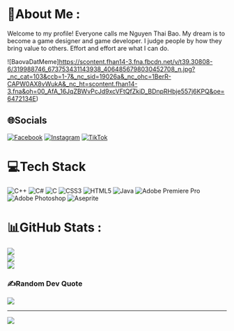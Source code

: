 # 💫About Me :
Welcome to my profile!
Everyone calls me Nguyen Thai Bao.
My dream is to become a game designer and game developer.
I judge people by how they bring value to others.
Effort and effort are what I can do.

![BaovaDatMeme]https://scontent.fhan14-3.fna.fbcdn.net/v/t39.30808-6/319988746_673753431143938_4064856798030452708_n.jpg?_nc_cat=103&ccb=1-7&_nc_sid=19026a&_nc_ohc=1BerR-CAPW0AX8vWukA&_nc_ht=scontent.fhan14-3.fna&oh=00_AfA_16JqZBWvPcJd9xcVFtQfZkiD_BDnpRHbje557j6KPQ&oe=6472134E)

## 🌐Socials
[![Facebook](https://img.shields.io/badge/Facebook-%231877F2.svg?logo=Facebook&logoColor=white)](https://facebook.com/https://www.facebook.com/nguyenthaibao3303/) [![Instagram](https://img.shields.io/badge/Instagram-%23E4405F.svg?logo=Instagram&logoColor=white)](https://instagram.com/https://www.instagram.com/orions_son303/) [![TikTok](https://img.shields.io/badge/TikTok-%23000000.svg?logo=TikTok&logoColor=white)](https://tiktok.com/@https://www.tiktok.com/@_victordave3ka) 

# 💻Tech Stack
![C++](https://img.shields.io/badge/c++-%2300599C.svg?style=flat&logo=c%2B%2B&logoColor=white) ![C#](https://img.shields.io/badge/c%23-%23239120.svg?style=flat&logo=c-sharp&logoColor=white) ![C](https://img.shields.io/badge/c-%2300599C.svg?style=flat&logo=c&logoColor=white) ![CSS3](https://img.shields.io/badge/css3-%231572B6.svg?style=flat&logo=css3&logoColor=white) ![HTML5](https://img.shields.io/badge/html5-%23E34F26.svg?style=flat&logo=html5&logoColor=white) ![Java](https://img.shields.io/badge/java-%23ED8B00.svg?style=flat&logo=java&logoColor=white) ![Adobe Premiere Pro](https://img.shields.io/badge/Adobe%20Premiere%20Pro-9999FF.svg?style=flat&logo=Adobe%20Premiere%20Pro&logoColor=white) ![Adobe Photoshop](https://img.shields.io/badge/adobephotoshop-%2331A8FF.svg?style=flat&logo=adobephotoshop&logoColor=white) ![Aseprite](https://img.shields.io/badge/Aseprite-FFFFFF?style=flat&logo=Aseprite&logoColor=#7D929E)
# 📊GitHub Stats :
![](https://github-readme-stats.vercel.app/api?username=Baonguyen3303&theme=tokyonight&hide_border=false&include_all_commits=false&count_private=false)<br/>
![](https://github-readme-streak-stats.herokuapp.com/?user=Baonguyen3303&theme=tokyonight&hide_border=false)<br/>
![](https://github-readme-stats.vercel.app/api/top-langs/?username=Baonguyen3303&theme=tokyonight&hide_border=false&include_all_commits=false&count_private=false&layout=compact)

### ✍️Random Dev Quote
![](https://quotes-github-readme.vercel.app/api?type=horizontal&theme=tokyonight)

---
[![](https://visitcount.itsvg.in/api?id=Baonguyen3303&icon=0&color=0)](https://visitcount.itsvg.in)
